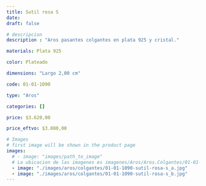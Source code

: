 ```yaml
---
title: Sutil rosa S
date: 
draft: false

# descripcion
description : "Aros pasantes colgantes en plata 925 y cristal."

materials: Plata 925

color: Plateado

dimensions: "Largo 2,00 cm"

code: 01-01-1090

type: "Aros"

categories: []

price: $3.620,00

price_eftvo: $3.080,00

# Images
# first image will be shown in the product page
images:
  # - image: "images/path_to_image"
  # La ubicacion de las imagenes es imagenes/Aros/Aros.Colgantes/01-01-1090-sutil-rosa-s
  - image: "./images/aros/colgantes/01-01-1090-sutil-rosa-s_a.jpg"
  - image: "./images/aros/colgantes/01-01-1090-sutil-rosa-s_b.jpg"
---
```

